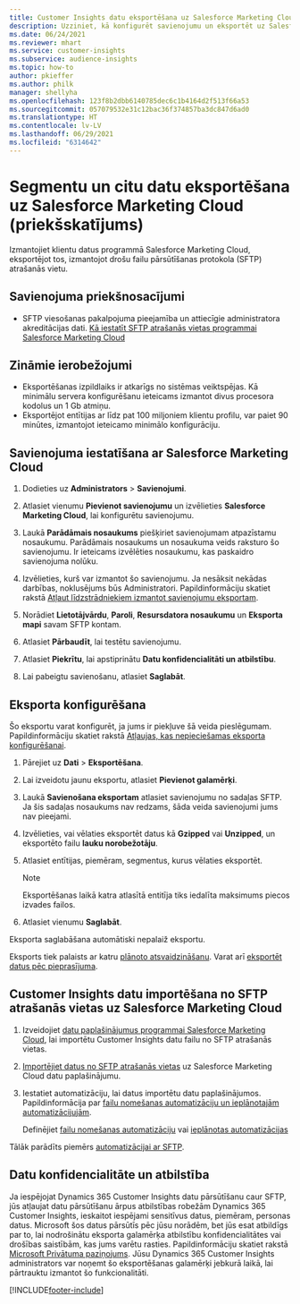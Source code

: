 ```yaml
---
title: Customer Insights datu eksportēšana uz Salesforce Marketing Cloud
description: Uzziniet, kā konfigurēt savienojumu un eksportēt uz Salesforce Marketing Cloud.
ms.date: 06/24/2021
ms.reviewer: mhart
ms.service: customer-insights
ms.subservice: audience-insights
ms.topic: how-to
author: pkieffer
ms.author: philk
manager: shellyha
ms.openlocfilehash: 123f8b2dbb6140785dec6c1b4164d2f513f66a53
ms.sourcegitcommit: 057079532e31c12bac36f374857ba3dc847d6ad0
ms.translationtype: HT
ms.contentlocale: lv-LV
ms.lasthandoff: 06/29/2021
ms.locfileid: "6314642"
---
```

# <a name="export-segments-and-other-data-to-salesforce-marketing-cloud-preview"></a>Segmentu un citu datu eksportēšana uz Salesforce Marketing Cloud (priekšskatījums)

Izmantojiet klientu datus programmā Salesforce Marketing Cloud, eksportējot tos, izmantojot drošu failu pārsūtīšanas protokola (SFTP) atrašanās vietu.

## <a name="prerequisites-for-connection"></a>Savienojuma priekšnosacījumi

- SFTP viesošanas pakalpojuma pieejamība un attiecīgie administratora akreditācijas dati. [Kā iestatīt SFTP atrašanās vietas programmai Salesforce Marketing Cloud](https://help.salesforce.com/articleView?id=sf.mc_es_configure_enhanced_ftp.htm&type=5) 

## <a name="known-limitations"></a>Zināmie ierobežojumi

- Eksportēšanas izpildlaiks ir atkarīgs no sistēmas veiktspējas. Kā minimālu servera konfigurēšanu ieteicams izmantot divus procesora kodolus un 1 Gb atmiņu. 
- Eksportējot entītijas ar līdz pat 100 miljoniem klientu profilu, var paiet 90 minūtes, izmantojot ieteicamo minimālo konfigurāciju. 

## <a name="set-up-the-connection-to-salesforce-marketing-cloud"></a>Savienojuma iestatīšana ar Salesforce Marketing Cloud

1. Dodieties uz **Administrators** > **Savienojumi**.

1. Atlasiet vienumu **Pievienot savienojumu** un izvēlieties **Salesforce Marketing Cloud**, lai konfigurētu savienojumu.

1. Laukā **Parādāmais nosaukums** piešķiriet savienojumam atpazīstamu nosaukumu. Parādāmais nosaukums un nosaukuma veids raksturo šo savienojumu. Ir ieteicams izvēlēties nosaukumu, kas paskaidro savienojuma nolūku.

1. Izvēlieties, kurš var izmantot šo savienojumu. Ja nesāksit nekādas darbības, noklusējums būs Administratori. Papildinformāciju skatiet rakstā [Atļaut līdzstrādniekiem izmantot savienojumu eksportam](connections.md#allow-contributors-to-use-a-connection-for-exports).

1. Norādiet **Lietotājvārdu**, **Paroli**, **Resursdatora nosaukumu** un **Eksporta mapi** savam SFTP kontam.

1. Atlasiet **Pārbaudīt**, lai testētu savienojumu.

1. Atlasiet **Piekrītu**, lai apstiprinātu **Datu konfidencialitāti un atbilstību**.

1. Lai pabeigtu savienošanu, atlasiet **Saglabāt**.

## <a name="configure-an-export"></a>Eksporta konfigurēšana

Šo eksportu varat konfigurēt, ja jums ir piekļuve šā veida pieslēgumam. Papildinformāciju skatiet rakstā [Atļaujas, kas nepieciešamas eksporta konfigurēšanai](export-destinations.md#set-up-a-new-export).

1. Pārejiet uz **Dati** > **Eksportēšana**.

1. Lai izveidotu jaunu eksportu, atlasiet **Pievienot galamērķi**.

1. Laukā **Savienošana eksportam** atlasiet savienojumu no sadaļas SFTP. Ja šis sadaļas nosaukums nav redzams, šāda veida savienojumi jums nav pieejami.

1. Izvēlieties, vai vēlaties eksportēt datus kā **Gzipped** vai **Unzipped**, un eksportēto failu **lauku norobežotāju**.

1. Atlasiet entītijas, piemēram, segmentus, kurus vēlaties eksportēt.

   > [!NOTE]
   > Eksportēšanas laikā katra atlasītā entitīja tiks iedalīta maksimums piecos izvades failos. 

1. Atlasiet vienumu **Saglabāt**.

Eksporta saglabāšana automātiski nepalaiž eksportu.

Eksports tiek palaists ar katru [plānoto atsvaidzināšanu](system.md#schedule-tab). Varat arī [eksportēt datus pēc pieprasījuma](export-destinations.md#run-exports-on-demand). 

## <a name="import-customer-insights-data-from-sftp-location-to-salesforce-marketing-cloud"></a>Customer Insights datu importēšana no SFTP atrašanās vietas uz Salesforce Marketing Cloud

1. Izveidojiet [datu paplašinājumus programmai Salesforce Marketing Cloud](https://help.salesforce.com/articleView?id=sf.mc_es_create_data_extension.htm&type=5), lai importētu Customer Insights datu failu no SFTP atrašanās vietas.

2. [Importējiet datus no SFTP atrašanās vietas](https://help.salesforce.com/articleView?id=sf.mc_es_import_data_extension_classic.htm&type=5) uz Salesforce Marketing Cloud datu paplašinājumu. 

3. Iestatiet automatizāciju, lai datus importētu datu paplašinājumos. Papildinformācija par [failu nomešanas automatizāciju un ieplānotajām automatizācijujām](https://help.salesforce.com/articleView?id=sf.mc_as_triggered_automations.htm&type=5).

   Definējiet [failu nomešanas automatizāciju](https://help.salesforce.com/articleView?id=sf.mc_as_define_a_triggered_automation.htm&type=5) vai [ieplānotas automatizācijas](https://help.salesforce.com/articleView?id=sf.mc_as_define_a_scheduled_automation.htm&type=5) 

Tālāk parādīts piemērs [automatizācijai ar SFTP](https://help.salesforce.com/articleView?id=sf.mc_as_ftp_and_triggered_automation_scenario.htm&type=5).

## <a name="data-privacy-and-compliance"></a>Datu konfidencialitāte un atbilstība

Ja iespējojat Dynamics 365 Customer Insights datu pārsūtīšanu caur SFTP, jūs atļaujat datu pārsūtīšanu ārpus atbilstības robežām Dynamics 365 Customer Insights, ieskaitot iespējami sensitīvus datus, piemēram, personas datus. Microsoft šos datus pārsūtīs pēc jūsu norādēm, bet jūs esat atbildīgs par to, lai nodrošinātu eksporta galamērķa atbilstību konfidencialitātes vai drošības saistībām, kas jums varētu rasties. Papildinformāciju skatiet rakstā [Microsoft Privātuma paziņojums](https://go.microsoft.com/fwlink/?linkid=396732).
Jūsu Dynamics 365 Customer Insights administrators var noņemt šo eksportēšanas galamērķi jebkurā laikā, lai pārtrauktu izmantot šo funkcionalitāti.

[!INCLUDE[footer-include](../includes/footer-banner.md)]
